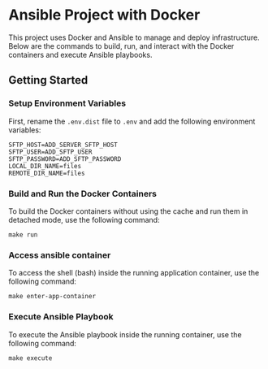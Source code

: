 # Ansible Project with Docker

This project uses Docker and Ansible to manage and deploy infrastructure. Below are the commands to build, run, and interact with the Docker containers and execute Ansible playbooks.

## Getting Started

### Setup Environment Variables

First, rename the `.env.dist` file to `.env` and add the following environment variables:

```
SFTP_HOST=ADD_SERVER_SFTP_HOST
SFTP_USER=ADD_SFTP_USER
SFTP_PASSWORD=ADD_SFTP_PASSWORD
LOCAL_DIR_NAME=files
REMOTE_DIR_NAME=files
```

### Build and Run the Docker Containers

To build the Docker containers without using the cache and run them in detached mode, use the following command:



```
make run
```



### Access ansible container

To access the shell (bash) inside the running application container, use the following command:

```
make enter-app-container
```



### Execute Ansible Playbook

To execute the Ansible playbook inside the running container, use the following command:

```
make execute
```



